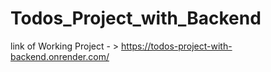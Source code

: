 ﻿# Todos_Project_with_Backend
link of Working Project  - >
https://todos-project-with-backend.onrender.com/
